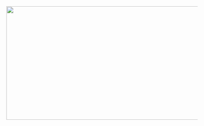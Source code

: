 <div id="header" align="center">
 <img src="https://assets.pinterest.com/ext/embed.html?id=825355069231090043" width="600" height="300"/>
</div>
